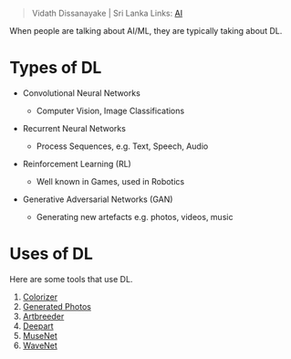 > Vidath Dissanayake | Sri Lanka
> Links: [AI](AI.md)

When people are talking about AI/ML, they are typically taking about DL.

# Types of DL

- Convolutional Neural Networks
    - Computer Vision, Image Classifications

- Recurrent Neural Networks
    - Process Sequences, e.g. Text, Speech, Audio

- Reinforcement Learning (RL)
    - Well known in Games, used in Robotics

- Generative Adversarial Networks (GAN)
    - Generating new artefacts e.g. photos, videos, music


# Uses of DL

Here are some tools that use DL.
1. [Colorizer](https://deepai.org/machine-learning-model/colorizer)
2. [Generated Photos](https://generated.photos/)
3. [Artbreeder](https://artbreeder.com/)
4. [Deepart](https://deepart.io/)
5. [MuseNet](https://openai.com/blog/musenet/)
6. [WaveNet](https://cloud.google.com/text-to-speech)

